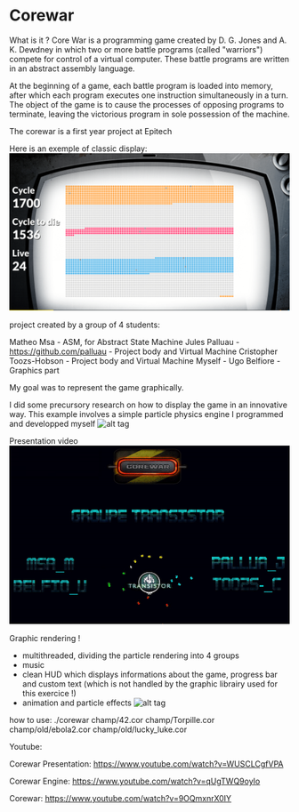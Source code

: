 # Corewar

What is it ?
Core War is a programming game created by D. G. Jones and A. K. Dewdney in which two or more battle programs (called "warriors") compete for control of a virtual computer. These battle programs are written in an abstract assembly language.

At the beginning of a game, each battle program is loaded into memory, after which each program executes one instruction simultaneously in a turn. The object of the game is to cause the processes of opposing programs to terminate, leaving the victorious program in sole possession of the machine.

The corewar is a first year project at Epitech

Here is an exemple of classic display:
![alt tag](https://raw.githubusercontent.com/usernameHed/Corewar/master/CorewarClassicDisplay)

project created by a group of 4 students:

Matheo Msa - ASM, for Abstract State Machine
Jules Palluau - https://github.com/palluau - Project body and Virtual Machine
Cristopher Toozs-Hobson - Project body and Virtual Machine
Myself - Ugo Belfiore - Graphics part

My goal was to represent the game graphically.

I did some precursory research on how to display the game in an innovative way.
This example involves a simple particle physics engine I programmed and developped myself
![alt tag](https://raw.githubusercontent.com/usernameHed/Corewar/master/CorewarMoteur.gif)

Presentation video
![alt tag](https://raw.githubusercontent.com/usernameHed/Corewar/master/CorewarPres.gif)


Graphic rendering !
 - multithreaded, dividing the particle rendering into 4 groups
 - music
 - clean HUD which displays informations about the game, progress bar and custom text (which is not handled by the graphic librairy used for this exercice !)
 - animation and particle effects
![alt tag](https://raw.githubusercontent.com/usernameHed/Corewar/master/Corewar.gif)

how to use:
./corewar champ/42.cor champ/Torpille.cor champ/old/ebola2.cor champ/old/lucky_luke.cor

Youtube:

Corewar Presentation: https://www.youtube.com/watch?v=WUSCLCgfVPA

Corewar Engine: https://www.youtube.com/watch?v=qUgTWQ9oyIo

Corewar: https://www.youtube.com/watch?v=9OQmxnrX0IY

